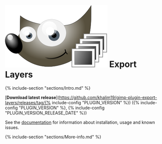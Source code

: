 # [![](docs/images/logo_small.svg)](https://khalim19.github.io/gimp-plugin-export-layers/) Export Layers

{% include-section "sections/Intro.md" %}

[**Download latest release**](https://github.com/khalim19/gimp-plugin-export-layers/releases/tag/{% include-config "PLUGIN_VERSION" %}) ({% include-config "PLUGIN_VERSION" %}, {% include-config "PLUGIN_VERSION_RELEASE_DATE" %})

See the [documentation](https://khalim19.github.io/gimp-plugin-export-layers/sections) for information about installation, usage and known issues.


{% include-section "sections/More-info.md" %}